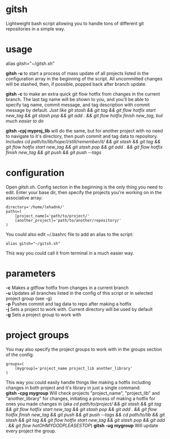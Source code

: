 # gitsh
Lightweight bash script allowing you to handle tons of different git repositories in a simple way.

# usage
alias gitsh="~/gitsh.sh"

**gitsh -u** to start a process of mass update of all projects listed in the configuration array in the beginning of the script. All uncommitted changes will be stashed, then, if possible, popped back after branch update.

**gitsh -c** to make an extra quick git flow hotfix from changes in the current branch. The last tag name will be shown to you, and you'll be able to specify tag name, commit message, and tag description with commit message by default.
*Just like git stash && git tag && git flow hotfix start new_tag && git stash pop && git add . && git flow hotfix finish new_tag, but much easier to do*

**gitsh -cpj myproj_lib** will do the same, but for another project with no need to navigate to it's directory, then push commit and tag data to repository. *Includes cd path/to/lib/hope/i/still/remember/it/ && git stash && git tag && git flow hotfix start new_tag && git stash pop && git add . && git flow hotfix finish new_tag && git push && git push --tags*

# configuration
Open *gitsh.sh*. Config section in the beginning is the only thing you need to edit. Enter your base dir, then specify the projects you're working on in the associative array:
```
directory='/home/lehadnk/'
paths=(
	[project_name]='path/to/project/'
	[another_project]='path/to/another/repository/'
)
```
You could also edit ~/.bashrc file to add an alias to the script:
```
alias gitsh="~/gitsh.sh"
```
This way you could call it from terminal in a much easier way.

# parameters
**-c** Makes a gitflow hotfix from changes in a current branch<br />
**-u** Updates all branches listed in the config of this script or in selected project group (see -g)<br />
**-p** Pushes commit and tag data to repo after making a hotfix<br />
**-j** Sets a project to work with. Current directory will be used by default<br />
**-g** Sets a project group to work with

# project groups
You may also specify the project groups to work with in the groups section of the config:
```
groups=(
	[mygroup]='project_name project_lib another_library'
)
```
This way you could easily handle things like making a hotfix including changes in both project and it's library in just a single command:<br>
**gitsh -cpg mygroup** Will check projects "project_name", "project_lib" and "another_library" for changes, initiating a process of making a hotfix for ones you made changes in (aka *cd path/to/project/ && git stash && git tag && git flow hotfix start new_tag && git stash pop && git add . && git flow hotfix finish new_tag && git push && git push --tags && cd path/to/lib && git stash && git tag && git flow hotfix start new_tag && git stash pop && git add . && git flow hotOHMYGODPLEASESTOP*)
**gitsh -ug mygroup** Will update every project the group.
